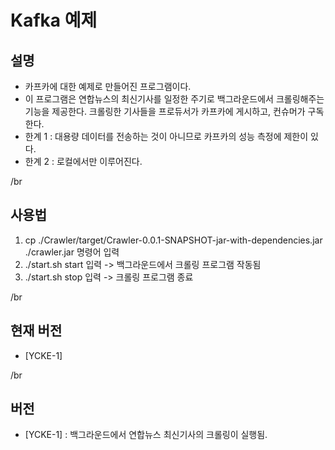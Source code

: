 # Kafka 예제

## 설명
* 카프카에 대한 예제로 만들어진 프로그램이다.
* 이 프로그램은 연합뉴스의 최신기사를 일정한 주기로 백그라운드에서 크롤링해주는 기능을 제공한다. 크롤링한 기사들을 프로듀서가 카프카에 게시하고, 컨슈머가 구독한다.
* 한계 1 : 대용량 데이터를 전송하는 것이 아니므로 카프카의 성능 측정에 제한이 있다.
* 한계 2 : 로컬에서만 이루어진다.

/br

## 사용법
1. cp ./Crawler/target/Crawler-0.0.1-SNAPSHOT-jar-with-dependencies.jar ./crawler.jar 명령어 입력
2. ./start.sh start 입력 -> 백그라운드에서 크롤링 프로그램 작동됨
3. ./start.sh stop 입력 -> 크롤링 프로그램 종료

/br

## 현재 버전
* [YCKE-1]

/br

## 버전
* [YCKE-1] : 백그라운드에서 연합뉴스 최신기사의 크롤링이 실행됨. 
